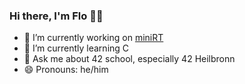 ### Hi there, I'm Flo 🙌🏼

- 🔭 I’m currently working on [miniRT](https://github.com/flomero/miniRT)
- 🌱 I’m currently learning C
- 💬 Ask me about 42 school, especially 42 Heilbronn
- 😄 Pronouns: he/him





<!--
**flomero/flomero** is a ✨ _special_ ✨ repository because its `README.md` (this file) appears on your GitHub profile.

Here are some ideas to get you started:

- 🔭 I’m currently working on ...
- 🌱 I’m currently learning ...
- 👯 I’m looking to collaborate on ...
- 🤔 I’m looking for help with ...
- 💬 Ask me about ...
- 📫 How to reach me: ...
- 😄 Pronouns: ...
- ⚡ Fun fact: ...
-->
